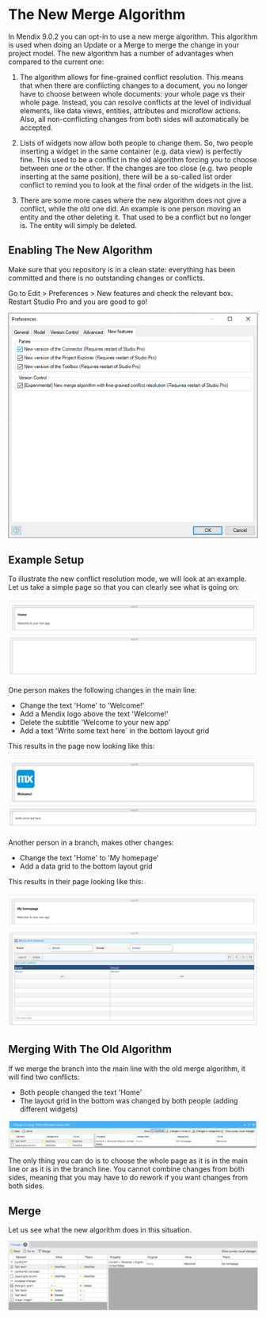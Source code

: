 # The New Merge Algorithm
    
In Mendix 9.0.2 you can opt-in to use a new merge algorithm. This algorithm is used when doing an Update or a Merge to merge the change in your project model. The new algorithm has a number of advantages when compared to the current one:
    
1. The algorithm allows for fine-grained conflict resolution. This means that when there are conflicting changes to a document, you no longer have to choose between whole documents: your whole page vs their whole page. Instead, you can resolve conflicts at the level of individual elements, like data views, entities, attributes and microflow actions. Also, all non-conflicting changes from both sides will automatically be accepted.
    
2. Lists of widgets now allow both people to change them. So, two people inserting a widget in the same container (e.g. data view) is perfectly fine. This used to be a conflict in the old algorithm forcing you to choose between one or the other. If the changes are too close (e.g. two people inserting at the same position), there will be a so-called list order conflict to remind you to look at the final order of the widgets in the list. 
    
3. There are some more cases where the new algorithm does not give a conflict, while the old one did. An example is one person moving an entity and the other deleting it. That used to be a conflict but no longer is. The entity will simply be deleted.
    
## Enabling The New Algorithm

Make sure that you repository is in a clean state: everything has been committed and there is no outstanding changes or conflicts. 

Go to Edit > Preferences > New features and check the relevant box. Restart Studio Pro and you are good to go!

![Enabling the new merge algorithm](attachments/new-merge-algorithm/enable-new-merge-algorithm.png)

## Example Setup

To illustrate the new conflict resolution mode, we will look at an example. Let us take a simple page so that you can clearly see what is going on:

![Original page](attachments/new-merge-algorithm/new-merge-algorithm-base-page.png)

One person makes the following changes in the main line:

* Change the text 'Home' to 'Welcome!'
* Add a Mendix logo above the text 'Welcome!'
* Delete the subtitle 'Welcome to your new app'
* Add a text 'Write some text here` in the bottom layout grid

This results in the page now looking like this:

![Main line page](attachments/new-merge-algorithm/new-merge-algorithm-main-page.png)

Another person in a branch, makes other changes:

* Change the text 'Home' to 'My homepage'
* Add a data grid to the bottom layout grid

This results in their page looking like this:

![Branch line page](attachments/new-merge-algorithm/new-merge-algorithm-branch-page.png)

## Merging With The Old Algorithm

If we merge the branch into the main line with the old merge algorithm, it will find two conflicts:

* Both people changed the text 'Home'
* The layout grid in the bottom was changed by both people (adding different widgets)

![Old algorithm conflicts](attachments/new-merge-algorithm/old-merge-algorithm-conflicts.png)

The only thing you can do is to choose the whole page as it is in the main line or as it is in the branch line. You cannot combine changes from both sides, meaning that you may have to do rework if you want changes from both sides.

## Merge

Let us see what the new algorithm does in this situation.

![New algorithm conflicts](attachments/new-merge-algorithm/new-merge-algorithm-conflicts.png)
